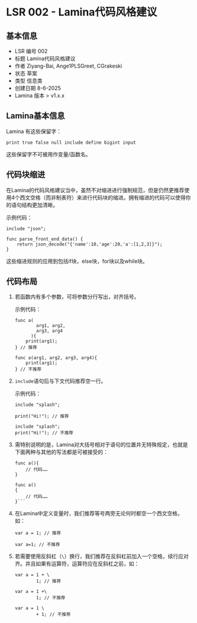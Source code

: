 ﻿# **LSR 002 - Lamina代码风格建议**

## **基本信息**

- LSR 编号 002
- 标题 Lamina代码风格建议
- 作者 Ziyang-Bai, Ange1PLSGreet, CGrakeski
- 状态 草案
- 类型 信息类
- 创建日期 8-6-2025
- Lamina 版本 > v1.x.x

## **Lamina基本信息**

Lamina 有这些保留字：

```var func if else while for return break continue
print true false null include define bigint input
```

这些保留字不可被用作变量/函数名。

## **代码块缩进**

在Lamina的代码风格建议当中，虽然不对缩进进行强制规范，但是仍然更推荐使用4个西文空格（而非制表符）来进行代码块的缩进。拥有缩进的代码可以使得你的语句结构更加清晰。

示例代码：

```
include "json";

func parse_front_end_data() {
    return json_decode("{'name':10,'age':20,'a':[1,2,3]}");
}
```

这些缩进规则的应用到包括if块，else块，for块以及while块。

## **代码布局**

1. 若函数内有多个参数，可将参数分行写出，对齐括号。

   示例代码：

   ```Lamina
   func a(
           arg1, arg2,
           arg3, arg4
         ){
       print(arg1);
   } // 推荐
   ```

   ```Lamina
   func a(arg1, arg2, arg3, arg4){
       print(arg1);
   } // 不推荐
   ```

2. ```include```语句后与下文代码推荐空一行。

   示例代码：

   ```Lamina
   include "splash";
   
   print("Hi!"); // 推荐
   ```

   ```Lamina
   include "splash";
   print("Hi!"); // 不推荐
   ```


3. 需特别说明的是，Lamina对大括号相对于语句的位置并无特殊规定，也就是下面两种与其他的写法都是可被接受的：

   ```Lamina
   func a(){
       // 代码……
   }
   ```

   ```Lamina
   func a()
   {
       // 代码……
   }```
   ```

4. 在Lamina中定义变量时，我们推荐等号两旁无论何时都空一个西文空格，如：

   ```
   var a = 1; // 推荐
   ```

   ```
   var a=1; // 不推荐
   ```

5. 若需要使用反斜杠（`\`）换行，我们推荐在反斜杠前加入一个空格，续行应对齐。并且如果有运算符，运算符应在反斜杠之前，如：

   ```
   var a = 1 + \
           1; // 推荐
   ```

   ```
   var a = 1 +\
           1; // 不推荐
   ```
   ```
   var a = 1 \
           + 1; // 不推荐
   ```
